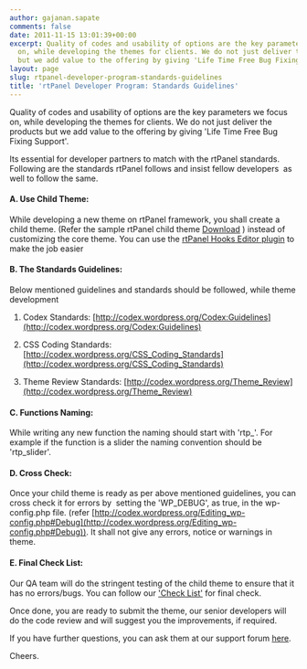 ```yaml
---
author: gajanan.sapate
comments: false
date: 2011-11-15 13:01:39+00:00
excerpt: Quality of codes and usability of options are the key parameters we focus
  on, while developing the themes for clients. We do not just deliver the products
  but we add value to the offering by giving 'Life Time Free Bug Fixing Support'.
layout: page
slug: rtpanel-developer-program-standards-guidelines
title: 'rtPanel Developer Program: Standards Guidelines'
---
```


Quality of codes and usability of options are the key parameters we focus on, while developing the themes for clients. We do not just deliver the products but we add value to the offering by giving 'Life Time Free Bug Fixing Support'.

Its essential for developer partners to match with the rtPanel standards. Following are the standards rtPanel follows and insist fellow developers  as well to follow the same.



#### A. Use Child Theme:




While developing a new theme on rtPanel framework, you shall create a child theme. (Refer the sample rtPanel child theme [Download](https://rtcamp.com/rtpanel/download/) ) instead of customizing the core theme. You can use the [rtPanel Hooks Editor plugin](https://rtcamp.com/blog/rtpanel-hooks-editor/) to make the job easier





#### B. The Standards Guidelines:




Below mentioned guidelines and standards should be followed, while theme development






	
  1. Codex Standards: [http://codex.wordpress.org/Codex:Guidelines](http://codex.wordpress.org/Codex:Guidelines)

	
  2. CSS Coding Standards: [http://codex.wordpress.org/CSS_Coding_Standards](http://codex.wordpress.org/CSS_Coding_Standards)

	
  3. Theme Review Standards: [http://codex.wordpress.org/Theme_Review](http://codex.wordpress.org/Theme_Review)




#### C. Functions Naming:




While writing any new function the naming should start with 'rtp_'. For example if the function is a slider the naming convention should be 'rtp_slider'.





#### D. Cross Check:




Once your child theme is ready as per above mentioned guidelines, you can cross check it for errors by  setting the 'WP_DEBUG', as true, in the wp-config.php file. (refer [http://codex.wordpress.org/Editing_wp-config.php#Debug](http://codex.wordpress.org/Editing_wp-config.php#Debug)). It shall not give any errors, notice or warnings in theme.





#### E. Final Check List:




Our QA team will do the stringent testing of the child theme to ensure that it has no errors/bugs. You can follow our ['Check List'](https://rtcamp.com/blog/checklist-developers/) for final check.




Once done, you are ready to submit the theme, our senior developers will do the code review and will suggest you the improvements, if required.




If you have further questions, you can ask them at our support forum [here](https://rtcamp.com/support/forum/rtpanel/developer/).




Cheers.
